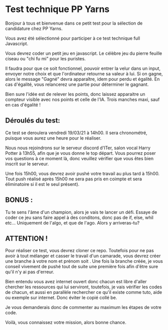 # Test technique PP Yarns
Bonjour à tous et bienvenue dans ce petit test pour la sélection de candidature chez PP Yarns.

Vous avez été sélectionné pour participer à ce test technique full Javascript.

Vous devrez coder un petit jeu en javascript. Le célèbre jeu du pierre feuille ciseau ou "chi fu mi" pour les puristes.

Il faudra pour que ce soit fonctionnel, pouvoir entrer la velur dans un input, envoyer notre choix et que l'ordinateur retourne sa valeur à lui. Si on gagne, alors le message "Gagné" devra apparaître, idem pour perdu et égalité. En cas d'égalité, vous relancerez une partie pour déterminer le gagnant. 

Bien sure l'idée est de relever les points, donc laissez apparaitre un compteur visible avec nos points et celle de l'IA.  Trois manches maxi, sauf en cas d'égalité !

## Déroulés du test:
Ce test se deroulera vendredi 19/03/21 à 14h00. Il sera chronométré, puisque vous aurez une heure pour le réaliser.

Nous nous rejoindrons sur le serveur discord d'ITer, salon vocal Harry Potter à 13h55, afin que je vous donne le top départ. Vous pourrez poser vos questions à ce moment là, donc veuillez vérifier que vous êtes bien inscrit sur le serveur.

Une fois 15h00, vous devrez avoir pushé votre travail au plus tard à 15h00. Tout push réalisé après 15h00 ne sera pas pris en coimpte et sera éliminatoire si il est le seul présent).

## BONUS : 
Tu te sens l'âme d'un champion, alors je vais te lancer un défi. Essaye de coder ce jeu sans faire appel à des conditons, donc pas de if, else, whil etc... Uniquement de l'algo, et que de l'ago. Alors y arriveras-tu?

## ATTENTION !
Pour réaliser ce test, vous devrez cloner ce repo. Toutefois pour ne pas avoir à tout mélanger et casser le travail d'un camarade, vous devrez créer une branche à votre nom et prénom soit <toto-lartichaut>. Une fois la branche créée, je vous conseil vivement de pushé tout de suite une première fois afin d'être sure qu'il n'y ai pas d'erreur.

Bien entendu vous avez internet ouvert donc chacun est libre d'aller chercher les ressources qui lui serviront, toutefois, je vais vérifier les codes de chacun, et aussi en parallèle rechercher ce qu'il existe comme tuto, aide ou exemple sur internet. Donc éviter le copié collé be. 

Je vous demanderais donc de commenter au maximum les étapes de votre code.

Voilà, vous connaissez votre mission, alors bonne chance.
